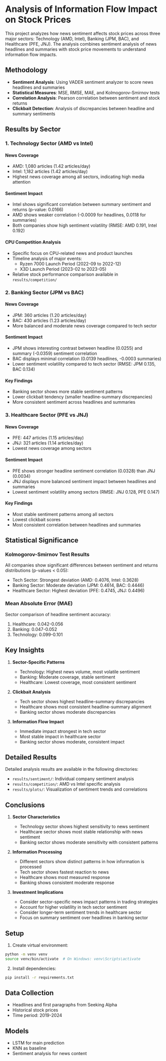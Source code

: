 # Analysis of Information Flow Impact on Stock Prices

This project analyzes how news sentiment affects stock prices across three major sectors: Technology (AMD, Intel), Banking (JPM, BAC), and Healthcare (PFE, JNJ). The analysis combines sentiment analysis of news headlines and summaries with stock price movements to understand information flow impacts.

## Methodology

- **Sentiment Analysis**: Using VADER sentiment analyzer to score news headlines and summaries
- **Statistical Measures**: MSE, RMSE, MAE, and Kolmogorov-Smirnov tests
- **Correlation Analysis**: Pearson correlation between sentiment and stock returns
- **Clickbait Detection**: Analysis of discrepancies between headline and summary sentiments

## Results by Sector

### 1. Technology Sector (AMD vs Intel)

#### News Coverage
- AMD: 1,080 articles (1.42 articles/day)
- Intel: 1,182 articles (1.42 articles/day)
- Highest news coverage among all sectors, indicating high media attention

#### Sentiment Impact
- Intel shows significant correlation between summary sentiment and returns (p-value: 0.0166)
- AMD shows weaker correlation (-0.0009 for headlines, 0.0118 for summaries)
- Both companies show high sentiment volatility (RMSE: AMD 0.191, Intel 0.192)

#### CPU Competition Analysis
- Specific focus on CPU-related news and product launches
- Timeline analysis of major events:
  - Ryzen 7000 Launch Period (2022-09 to 2022-12)
  - X3D Launch Period (2023-02 to 2023-05)
- Relative stock performance comparison available in `results/competition/`

### 2. Banking Sector (JPM vs BAC)

#### News Coverage
- JPM: 360 articles (1.20 articles/day)
- BAC: 430 articles (1.23 articles/day)
- More balanced and moderate news coverage compared to tech sector

#### Sentiment Impact
- JPM shows interesting contrast between headline (0.0255) and summary (-0.0359) sentiment correlation
- BAC displays minimal correlation (0.0139 headlines, -0.0003 summaries)
- Lower sentiment volatility compared to tech sector (RMSE: JPM 0.135, BAC 0.134)

#### Key Findings
- Banking sector shows more stable sentiment patterns
- Lower clickbait tendency (smaller headline-summary discrepancies)
- More consistent sentiment across headlines and summaries

### 3. Healthcare Sector (PFE vs JNJ)

#### News Coverage
- PFE: 447 articles (1.15 articles/day)
- JNJ: 321 articles (1.14 articles/day)
- Lowest news coverage among sectors

#### Sentiment Impact
- PFE shows stronger headline sentiment correlation (0.0328) than JNJ (0.0034)
- JNJ displays more balanced sentiment impact between headlines and summaries
- Lowest sentiment volatility among sectors (RMSE: JNJ 0.128, PFE 0.147)

#### Key Findings
- Most stable sentiment patterns among all sectors
- Lowest clickbait scores
- Most consistent correlation between headlines and summaries

## Statistical Significance

### Kolmogorov-Smirnov Test Results
All companies show significant differences between sentiment and returns distributions (p-values < 0.05):
- Tech Sector: Strongest deviation (AMD: 0.4076, Intel: 0.3628)
- Banking Sector: Moderate deviation (JPM: 0.4614, BAC: 0.4446)
- Healthcare Sector: Highest deviation (PFE: 0.4745, JNJ: 0.4496)

### Mean Absolute Error (MAE)
Sector comparison of headline sentiment accuracy:
1. Healthcare: 0.042-0.056
2. Banking: 0.047-0.052
3. Technology: 0.099-0.101

## Key Insights

1. **Sector-Specific Patterns**
   - Technology: Highest news volume, most volatile sentiment
   - Banking: Moderate coverage, stable sentiment
   - Healthcare: Lowest coverage, most consistent sentiment

2. **Clickbait Analysis**
   - Tech sector shows highest headline-summary discrepancies
   - Healthcare shows most consistent headline-summary alignment
   - Banking sector shows moderate discrepancies

3. **Information Flow Impact**
   - Immediate impact strongest in tech sector
   - Most stable impact in healthcare sector
   - Banking sector shows moderate, consistent impact

## Detailed Results

Detailed analysis results are available in the following directories:
- `results/sentiment/`: Individual company sentiment analysis
- `results/competition/`: AMD vs Intel specific analysis
- `results/plots/`: Visualization of sentiment trends and correlations

## Conclusions

1. **Sector Characteristics**
   - Technology sector shows highest sensitivity to news sentiment
   - Healthcare sector shows most stable relationship with news sentiment
   - Banking sector shows moderate sensitivity with consistent patterns

2. **Information Processing**
   - Different sectors show distinct patterns in how information is processed
   - Tech sector shows fastest reaction to news
   - Healthcare shows most measured response
   - Banking shows consistent moderate response

3. **Investment Implications**
   - Consider sector-specific news impact patterns in trading strategies
   - Account for higher volatility in tech sector sentiment
   - Consider longer-term sentiment trends in healthcare sector
   - Focus on summary sentiment over headlines in banking sector

## Setup
1. Create virtual environment:
```bash
python -m venv venv
source venv/bin/activate  # On Windows: venv\Scripts\activate
```

2. Install dependencies:
```bash
pip install -r requirements.txt
```

## Data Collection
- Headlines and first paragraphs from Seeking Alpha
- Historical stock prices
- Time period: 2019-2024

## Models
- LSTM for main prediction
- KNN as baseline
- Sentiment analysis for news content 
